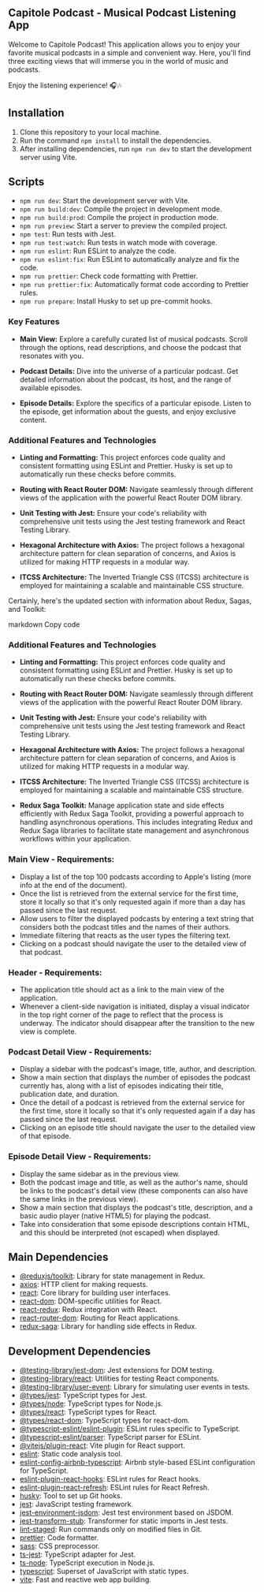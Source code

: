 ## Capitole Podcast - Musical Podcast Listening App

Welcome to Capitole Podcast! This application allows you to enjoy your favorite musical podcasts in a simple and convenient way. Here, you'll find three exciting views that will immerse you in the world of music and podcasts.

Enjoy the listening experience! 🎧🎶

## Installation

1. Clone this repository to your local machine.
2. Run the command `npm install` to install the dependencies.
3. After installing dependencies, run `npm run dev` to start the development server using Vite.

## Scripts

- `npm run dev`: Start the development server with Vite.
- `npm run build:dev`: Compile the project in development mode.
- `npm run build:prod`: Compile the project in production mode.
- `npm run preview`: Start a server to preview the compiled project.
- `npm test`: Run tests with Jest.
- `npm run test:watch`: Run tests in watch mode with coverage.
- `npm run eslint`: Run ESLint to analyze the code.
- `npm run eslint:fix`: Run ESLint to automatically analyze and fix the code.
- `npm run prettier`: Check code formatting with Prettier.
- `npm run prettier:fix`: Automatically format code according to Prettier rules.
- `npm run prepare`: Install Husky to set up pre-commit hooks.

### Key Features

- **Main View:** Explore a carefully curated list of musical podcasts. Scroll through the options, read descriptions, and choose the podcast that resonates with you.

- **Podcast Details:** Dive into the universe of a particular podcast. Get detailed information about the podcast, its host, and the range of available episodes.

- **Episode Details:** Explore the specifics of a particular episode. Listen to the episode, get information about the guests, and enjoy exclusive content.

### Additional Features and Technologies

- **Linting and Formatting:** This project enforces code quality and consistent formatting using ESLint and Prettier. Husky is set up to automatically run these checks before commits.

- **Routing with React Router DOM:** Navigate seamlessly through different views of the application with the powerful React Router DOM library.

- **Unit Testing with Jest:** Ensure your code's reliability with comprehensive unit tests using the Jest testing framework and React Testing Library.

- **Hexagonal Architecture with Axios:** The project follows a hexagonal architecture pattern for clean separation of concerns, and Axios is utilized for making HTTP requests in a modular way.

- **ITCSS Architecture:** The Inverted Triangle CSS (ITCSS) architecture is employed for maintaining a scalable and maintainable CSS structure.

Certainly, here's the updated section with information about Redux, Sagas, and Toolkit:

markdown
Copy code

### Additional Features and Technologies

- **Linting and Formatting:** This project enforces code quality and consistent formatting using ESLint and Prettier. Husky is set up to automatically run these checks before commits.

- **Routing with React Router DOM:** Navigate seamlessly through different views of the application with the powerful React Router DOM library.

- **Unit Testing with Jest:** Ensure your code's reliability with comprehensive unit tests using the Jest testing framework and React Testing Library.

- **Hexagonal Architecture with Axios:** The project follows a hexagonal architecture pattern for clean separation of concerns, and Axios is utilized for making HTTP requests in a modular way.

- **ITCSS Architecture:** The Inverted Triangle CSS (ITCSS) architecture is employed for maintaining a scalable and maintainable CSS structure.

- **Redux Saga Toolkit:** Manage application state and side effects efficiently with Redux Saga Toolkit, providing a powerful approach to handling asynchronous operations. This includes integrating Redux and Redux Saga libraries to facilitate state management and asynchronous workflows within your application.

### Main View - Requirements:

- Display a list of the top 100 podcasts according to Apple's listing (more info at the end of the document).
- Once the list is retrieved from the external service for the first time, store it locally so that it's only requested again if more than a day has passed since the last request.
- Allow users to filter the displayed podcasts by entering a text string that considers both the podcast titles and the names of their authors.
- Immediate filtering that reacts as the user types the filtering text.
- Clicking on a podcast should navigate the user to the detailed view of that podcast.

### Header - Requirements:

- The application title should act as a link to the main view of the application.
- Whenever a client-side navigation is initiated, display a visual indicator in the top right corner of the page to reflect that the process is underway. The indicator should disappear after the transition to the new view is complete.

### Podcast Detail View - Requirements:

- Display a sidebar with the podcast's image, title, author, and description.
- Show a main section that displays the number of episodes the podcast currently has, along with a list of episodes indicating their title, publication date, and duration.
- Once the detail of a podcast is retrieved from the external service for the first time, store it locally so that it's only requested again if a day has passed since the last request.
- Clicking on an episode title should navigate the user to the detailed view of that episode.

### Episode Detail View - Requirements:

- Display the same sidebar as in the previous view.
- Both the podcast image and title, as well as the author's name, should be links to the podcast's detail view (these components can also have the same links in the previous view).
- Show a main section that displays the podcast's title, description, and a basic audio player (native HTML5) for playing the podcast.
- Take into consideration that some episode descriptions contain HTML, and this should be interpreted (not escaped) when displayed.

## Main Dependencies

- [@reduxjs/toolkit](https://redux-toolkit.js.org/): Library for state management in Redux.
- [axios](https://axios-http.com/): HTTP client for making requests.
- [react](https://reactjs.org/): Core library for building user interfaces.
- [react-dom](https://reactjs.org/docs/react-dom.html): DOM-specific utilities for React.
- [react-redux](https://react-redux.js.org/): Redux integration with React.
- [react-router-dom](https://reactrouter.com/web/guides/quick-start): Routing for React applications.
- [redux-saga](https://redux-saga.js.org/): Library for handling side effects in Redux.

## Development Dependencies

- [@testing-library/jest-dom](https://testing-library.com/docs/ecosystem-jest-dom/): Jest extensions for DOM testing.
- [@testing-library/react](https://testing-library.com/docs/react-testing-library/intro/): Utilities for testing React components.
- [@testing-library/user-event](https://testing-library.com/docs/ecosystem-user-event/): Library for simulating user events in tests.
- [@types/jest](https://www.npmjs.com/package/@types/jest): TypeScript types for Jest.
- [@types/node](https://www.npmjs.com/package/@types/node): TypeScript types for Node.js.
- [@types/react](https://www.npmjs.com/package/@types/react): TypeScript types for React.
- [@types/react-dom](https://www.npmjs.com/package/@types/react-dom): TypeScript types for react-dom.
- [@typescript-eslint/eslint-plugin](https://www.npmjs.com/package/@typescript-eslint/eslint-plugin): ESLint rules specific to TypeScript.
- [@typescript-eslint/parser](https://www.npmjs.com/package/@typescript-eslint/parser): TypeScript parser for ESLint.
- [@vitejs/plugin-react](https://vitejs.dev/guide/features.html#react): Vite plugin for React support.
- [eslint](https://eslint.org/): Static code analysis tool.
- [eslint-config-airbnb-typescript](https://www.npmjs.com/package/eslint-config-airbnb-typescript): Airbnb style-based ESLint configuration for TypeScript.
- [eslint-plugin-react-hooks](https://www.npmjs.com/package/eslint-plugin-react-hooks): ESLint rules for React hooks.
- [eslint-plugin-react-refresh](https://www.npmjs.com/package/eslint-plugin-react-refresh): ESLint rules for React Refresh.
- [husky](https://typicode.github.io/husky/#/): Tool to set up Git hooks.
- [jest](https://jestjs.io/): JavaScript testing framework.
- [jest-environment-jsdom](https://jestjs.io/docs/configuration#testenvironment-string): Jest test environment based on JSDOM.
- [jest-transform-stub](https://www.npmjs.com/package/jest-transform-stub): Transformer for static imports in Jest tests.
- [lint-staged](https://github.com/okonet/lint-staged): Run commands only on modified files in Git.
- [prettier](https://prettier.io/): Code formatter.
- [sass](https://sass-lang.com/): CSS preprocessor.
- [ts-jest](https://www.npmjs.com/package/ts-jest): TypeScript adapter for Jest.
- [ts-node](https://www.npmjs.com/package/ts-node): TypeScript execution in Node.js.
- [typescript](https://www.typescriptlang.org/): Superset of JavaScript with static types.
- [vite](https://vitejs.dev/): Fast and reactive web app building.
